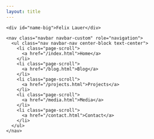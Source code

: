 ```yaml
---
layout: title
---
```


<div class="hbox">
  <div class="container text-center">

    <div id="name-big">Felix Lauer</div>

    <nav class="navbar navbar-custom" role="navigation">
      <ul class="nav navbar-nav center-block text-center">
        <li class="page-scroll">
          <a href="/index.html">Home</a>
        </li>
        <li class="page-scroll">
          <a href="/blog.html">Blog</a>
        </li>
        <li class="page-scroll">
          <a href="/projects.html">Projects</a>
        </li>
        <li class="page-scroll">
          <a href="/media.html">Media</a>
        </li>
        <li class="page-scroll">
          <a href="/contact.html">Contact</a>
        </li>
      </ul>
    </nav>

  </div>
</div>


